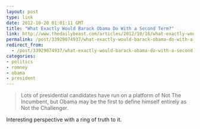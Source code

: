```yaml
---
layout: post
type: link
date: 2012-10-20 01:01:11 GMT
title: "What Exactly Would Barack Obama Do With a Second Term?"
link: http://www.thedailybeast.com/articles/2012/10/16/what-exactly-would-barack-obama-do-with-a-second-term.html
permalink: /post/33929074937/what-exactly-would-barack-obama-do-with-a-second
redirect_from: 
  - /post/33929074937/what-exactly-would-barack-obama-do-with-a-second
categories:
- politics
- romney
- obama
- president
---
```

<blockquote>Lots of presidential candidates have run on a platform of Not The Incumbent, but Obama may be the first to define himself entirely as Not the Challenger.</blockquote>
<p>Interesting perspective with a ring of truth to it.</p>